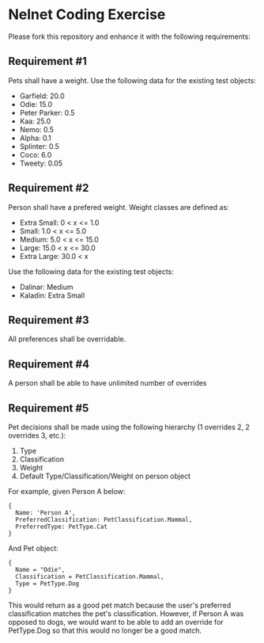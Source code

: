 # Nelnet Coding Exercise

Please fork this repository and enhance it with the following requirements:

## Requirement #1
Pets shall have a weight.  Use the following data for the existing test objects:

- Garfield: 20.0
- Odie: 15.0
- Peter Parker: 0.5
- Kaa: 25.0
- Nemo: 0.5
- Alpha: 0.1
- Splinter: 0.5
- Coco: 6.0
- Tweety: 0.05

## Requirement #2
Person shall have a prefered weight.  Weight classes are defined as:

- Extra Small: 0 < x <= 1.0
- Small: 1.0 < x <= 5.0
- Medium: 5.0 < x <= 15.0
- Large: 15.0 < x <= 30.0
- Extra Large: 30.0 < x

Use the following data for the existing test objects:

- Dalinar: Medium
- Kaladin: Extra Small

## Requirement #3
All preferences shall be overridable.

## Requirement #4
A person shall be able to have unlimited number of overrides

## Requirement #5
Pet decisions shall be made using the following hierarchy (1 overrides 2, 2 overrides 3, etc.):

1. Type
2. Classification
3. Weight
4. Default Type/Classification/Weight on person object

For example, given Person A below:

```
{
  Name: 'Person A',
  PreferredClassification: PetClassification.Mammal,
  PreferredType: PetType.Cat
}
```

And Pet object:

```
{
  Name = "Odie",
  Classification = PetClassification.Mammal,
  Type = PetType.Dog
}
```

This would return as a good pet match because the user's preferred classification matches the pet's classification.  However, if Person A was opposed to dogs, we would want to be able to add an override for PetType.Dog so that this would no longer be a good match. 

